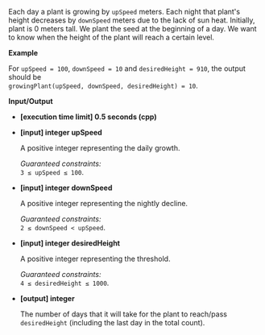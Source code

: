 
Each day a plant is growing by  `upSpeed`  meters. Each night that plant's height decreases by  `downSpeed`  meters due to the lack of sun heat. Initially, plant is 0 meters tall. We plant the seed at the beginning of a day. We want to know when the height of the plant will reach a certain level.

**Example**

For  `upSpeed = 100`,  `downSpeed = 10`  and  `desiredHeight = 910`, the output should be  
`growingPlant(upSpeed, downSpeed, desiredHeight) = 10`.

**Input/Output**

-   **\[execution time limit\] 0.5 seconds (cpp)**
    
-   **\[input\] integer upSpeed**
    
    A positive integer representing the daily growth.
    
    _Guaranteed constraints:_  
    `3 ≤ upSpeed ≤ 100`.
    
-   **\[input\] integer downSpeed**
    
    A positive integer representing the nightly decline.
    
    _Guaranteed constraints:_  
    `2 ≤ downSpeed < upSpeed`.
    
-   **\[input\] integer desiredHeight**
    
    A positive integer representing the threshold.
    
    _Guaranteed constraints:_  
    `4 ≤ desiredHeight ≤ 1000`.
    
-   **\[output\] integer**
    
    The number of days that it will take for the plant to reach/pass  `desiredHeight`  (including the last day in the total count).